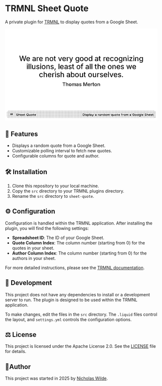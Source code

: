 # TRMNL Sheet Quote

A private plugin for [TRMNL](https://usetrmnl.com) to display quotes from a Google Sheet.

![sheet-quote](https://raw.githubusercontent.com/nicholaswilde/trmnl-sheet-quote/refs/heads/main/src/img/screenshot.png)

## :rocket: Features

-   Displays a random quote from a Google Sheet.
-   Customizable polling interval to fetch new quotes.
-   Configurable columns for quote and author.

## :hammer_and_wrench: Installation

1.  Clone this repository to your local machine.
2.  Copy the `src` directory to your TRMNL plugins directory.
3.  Rename the `src` directory to `sheet-quote`.

## :gear: Configuration

Configuration is handled within the TRMNL application. After installing the plugin, you will find the following settings:

-   **Spreadsheet ID**: The ID of your Google Sheet.
-   **Quote Column Index**: The column number (starting from 0) for the quotes in your sheet.
-   **Author Column Index**: The column number (starting from 0) for the authors in your sheet.

For more detailed instructions, please see the [TRMNL documentation](https://help.usetrmnl.com/en/articles/11400219-using-google-sheets-with-private-plugins).

## :construction: Development

This project does not have any dependencies to install or a development server to run. The plugin is designed to be used within the TRMNL application.

To make changes, edit the files in the `src` directory. The `.liquid` files control the layout, and `settings.yml` controls the configuration options.

## :balance_scale: License

This project is licensed under the Apache License 2.0. See the [LICENSE](LICENSE) file for details.

## :pencil:​ Author

​This project was started in 2025 by [Nicholas Wilde][2].

[2]: <https://github.com/nicholaswilde/>
